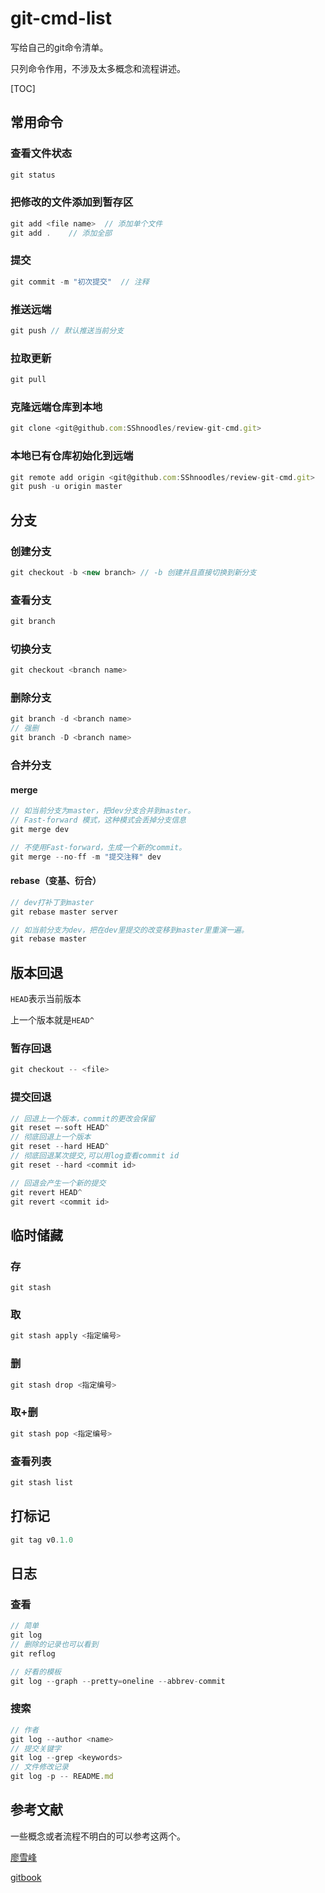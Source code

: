 # git-cmd-list
写给自己的git命令清单。

只列命令作用，不涉及太多概念和流程讲述。

[TOC]



## 常用命令

### 查看文件状态

```js
git status
```

### 把修改的文件添加到暂存区

```js
git add <file name>  // 添加单个文件
git add .    // 添加全部
```

### 提交
```js
git commit -m "初次提交"  // 注释
```

### 推送远端

```js
git push // 默认推送当前分支
```

### 拉取更新

```js
git pull
```

### 克隆远端仓库到本地

```js
git clone <git@github.com:SShnoodles/review-git-cmd.git>
```

### 本地已有仓库初始化到远端

```js
git remote add origin <git@github.com:SShnoodles/review-git-cmd.git>
git push -u origin master
```



## 分支

###  创建分支

```js
git checkout -b <new branch> // -b 创建并且直接切换到新分支
```

### 查看分支

```js
git branch
```

### 切换分支

```js
git checkout <branch name>
```

### 删除分支

```js
git branch -d <branch name>
// 强删
git branch -D <branch name>
```

### 合并分支

#### merge

```js
// 如当前分支为master，把dev分支合并到master。
// Fast-forward 模式，这种模式会丢掉分支信息
git merge dev

// 不使用Fast-forward，生成一个新的commit。
git merge --no-ff -m "提交注释" dev

```

#### rebase（变基、衍合）

```js
// dev打补丁到master
git rebase master server

// 如当前分支为dev，把在dev里提交的改变移到master里重演一遍。
git rebase master
```



## 版本回退

`HEAD`表示当前版本

上一个版本就是`HEAD^`

### 暂存回退

```js
git checkout -- <file>
```

### 提交回退

```js
// 回退上一个版本，commit的更改会保留
git reset –-soft HEAD^
// 彻底回退上一个版本
git reset --hard HEAD^
// 彻底回退某次提交,可以用log查看commit id
git reset --hard <commit id>

// 回退会产生一个新的提交
git revert HEAD^
git revert <commit id>
```



## 临时储藏

### 存

```git
git stash
```

### 取

```js
git stash apply <指定编号>
```

### 删

```js
git stash drop <指定编号> 
```

### 取+删

```js
git stash pop <指定编号> 
```

### 查看列表

```js
git stash list
```



## 打标记

```js
git tag v0.1.0
```



## 日志

### 查看

```js
// 简单
git log
// 删除的记录也可以看到
git reflog

// 好看的模板
git log --graph --pretty=oneline --abbrev-commit
```

### 搜索

```js
// 作者
git log --author <name>
// 提交关键字
git log --grep <keywords>
// 文件修改记录
git log -p -- README.md
```



## 参考文献

一些概念或者流程不明白的可以参考这两个。

[廖雪峰](https://www.liaoxuefeng.com/wiki/0013739516305929606dd18361248578c67b8067c8c017b000)

[gitbook](https://0532.gitbooks.io/progit/content/index.html)

